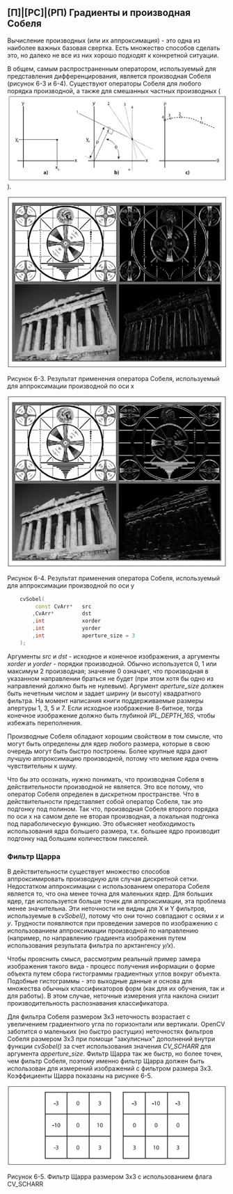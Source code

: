## [П]|[РС]|(РП) Градиенты и производная Собеля

Вычисление производных (или их аппроксимация) - это одна из наиболее важных базовая свертка. Есть множество способов сделать это, но далеко не все из них хорошо подходят к конкретной ситуации. 

В общем, самым распространенным оператором, используемый для представления дифференцирования, является производная Собеля (рисунок 6-3 и 6-4). Существуют операторы Собеля для любого порядка производной, а также для смешанных частных производных (![Формула 6-10 не найдена](Images/Pic_6_10.jpg)
).

![Рисунок 6-3 не найден](Images/Pic_6_3.jpg)

Рисунок 6-3. Результат применения оператора Собеля, используемый для аппроксимации производной по оси x

![Рисунок 6-4 не найден](Images/Pic_6_4.jpg)

Рисунок 6-4. Результат применения оператора Собеля, используемый для аппроксимации производной по оси y

```cpp
	cvSobel(
		 const CvArr*	src
		,CvArr*			dst
		,int			xorder
		,int			yorder
		,int			aperture_size = 3
	);
```

Аргументы *src* и *dst* - исходное и конечное изображения, а аргументы *xorder* и *yorder* - порядки производной. Обычно используется 0, 1 или максимум 2 производная; значение 0 означает, что производная в указанном направлении браться не будет (при этом хотя бы одно из направлений должно быть не нулевым). Аргумент *aperture_size* должен быть нечетным числом и задает ширину (и высоту) квадратного фильтра. На момент написания книги поддерживаемые размеры апертуры 1, 3, 5 и 7. Если исходное изображение 8-битное, тогда конечное изображение должно быть глубиной *IPL_DEPTH_16S*, чтобы избежать переполнения.

Производные Собеля обладают хорошим свойством в том смысле, что могут быть определены для ядер любого размера, которые в свою очередь могут быть быстро построены. Более крупные ядра дают лучшую аппроксимацию производной, потому что мелкие ядра очень чувствительны к шуму. 

Что бы это осознать, нужно понимать, что производная Собеля в действительности производной не является. Это все потому, что оператор Собеля определен в дискретном пространстве. Что в действительности представляет собой оператор Собеля, так это подгонку под полином. Так что, производная Собеля второго порядка по оси x на самом деле не вторая производная, а локальная подгонка под параболическую функцию. Это объясняет необходимость использования ядра большего размера, т.к. большее ядро производит подгонку над большим количеством пикселей. 

### Фильтр Щарра

В действительности существует множество способов аппроксимировать производную для случая дискретной сетки. Недостатком аппроксимации с использованием оператора Собеля является то, что она менее точна для маленьких ядер. Для больших ядер, где используется больше точек для аппроксимации, эта проблема менее значительна. Эти неточности не видны для X и Y фильтров, используемые в *cvSobel()*, потому что они точно совпадают с осями *x* и *y*. Трудности появляются при проведении замеров по изображению с использованием аппроксимации производной по направлению (например, по направлению градиента изображения путем использования результата фильтра по арктангенсу *y/x*). 

Чтобы прояснить смысл, рассмотрим реальный пример замера изображения такого вида - процесс получения информации о форме объекта путем сбора гистограммы градиентных углов вокруг объекта. Подобные гистограммы - это выходные данные и основа для множества обычных классификаторов форм (как для их обучения, так и для работы). В этом случае, неточные измерения угла наклона снизит производительность распознавания классификатора.

Для фильтра Собеля размером 3x3 неточность возрастает с увеличением градиентного угла по горизонтали или вертикали. OpenCV заботится о маленьких (но быстро растущих) неточностях фильтров Собеля размером 3x3 при помощи "закулисных" дополнений внутри функции *cvSobel()* за счет использования значения *CV_SCHARR* для аргумента *apperture_size*. Фильтр Щарра так же быстр, но более точен, чем фильтр Собеля, поэтому именно фильтр Щарра должен быть использован для измерений изображений с фильтром размера 3x3. Коэффициенты Щарра показаны на рисунке 6-5. 

![Рисунок 6-5 не найден](Images/Pic_6_5.jpg)

Рисунок 6-5. Фильтр Щарра размером 3x3 с использованием флага CV_SCHARR
